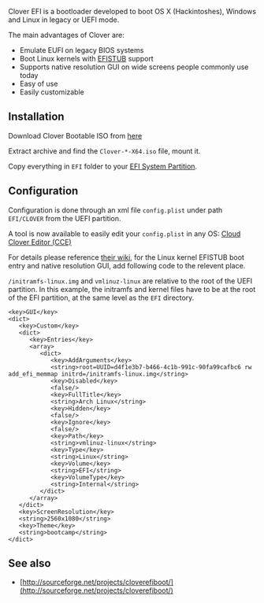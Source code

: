Clover EFI is a bootloader developed to boot OS X (Hackintoshes), Windows and Linux in legacy or UEFI mode.

The main advantages of Clover are:

*   Emulate EUFI on legacy BIOS systems
*   Boot Linux kernels with [EFISTUB](/index.php/EFISTUB "EFISTUB") support
*   Supports native resolution GUI on wide screens people commonly use today
*   Easy of use
*   Easily customizable

## Installation

Download Clover Bootable ISO from [here](http://sourceforge.net/projects/cloverefiboot/files/Bootable_ISO/)

Extract archive and find the `Clover-*-X64.iso` file, mount it.

Copy everything in `EFI` folder to your [EFI System Partition](/index.php/EFI_System_Partition "EFI System Partition").

## Configuration

Configuration is done through an xml file `config.plist` under path `EFI/CLOVER` from the UEFI partition.

A tool is now available to easily edit your `config.plist` in any OS: [Cloud Clover Editor (CCE)](http://cloudclovereditor.altervista.org/cce/index.php)

For details please reference [their wiki](http://clover-wiki.zetam.org/Home), for the Linux kernel EFISTUB boot entry and native resolution GUI, add following code to the relevent place.

`/initramfs-linux.img` and `vmlinuz-linux` are relative to the root of the UEFI partition. In this example, the initramfs and kernel files have to be at the root of the EFI partition, at the same level as the `EFI` directory.

```
<key>GUI</key>
<dict>
   <key>Custom</key>
   <dict>
      <key>Entries</key>
      <array>
         <dict>
            <key>AddArguments</key>
            <string>root=UUID=d4f1e3b7-b466-4c1b-991c-90fa99cafbc6 rw add_efi_memmap initrd=/initramfs-linux.img</string>
            <key>Disabled</key>
            <false/>
            <key>FullTitle</key>
            <string>Arch Linux</string>
            <key>Hidden</key>
            <false/>
            <key>Ignore</key>
            <false/>
            <key>Path</key>
            <string>vmlinuz-linux</string>
            <key>Type</key>
            <string>Linux</string>
            <key>Volume</key>
            <string>EFI</string>
            <key>VolumeType</key>
            <string>Internal</string>
         </dict>
      </array>
   </dict>
   <key>ScreenResolution</key>
   <string>2560x1080</string>
   <key>Theme</key>
   <string>bootcamp</string>
</dict>

```

## See also

*   [http://sourceforge.net/projects/cloverefiboot/](http://sourceforge.net/projects/cloverefiboot/)